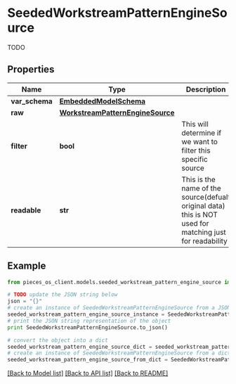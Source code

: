 # SeededWorkstreamPatternEngineSource

TODO

## Properties
Name | Type | Description | Notes
------------ | ------------- | ------------- | -------------
**var_schema** | [**EmbeddedModelSchema**](EmbeddedModelSchema.md) |  | [optional] 
**raw** | [**WorkstreamPatternEngineSource**](WorkstreamPatternEngineSource.md) |  | 
**filter** | **bool** | This will determine if we want to filter this specific source | [optional] 
**readable** | **str** | This is the name of the source(defualt original data) this is NOT used for matching just for readability | 

## Example

```python
from pieces_os_client.models.seeded_workstream_pattern_engine_source import SeededWorkstreamPatternEngineSource

# TODO update the JSON string below
json = "{}"
# create an instance of SeededWorkstreamPatternEngineSource from a JSON string
seeded_workstream_pattern_engine_source_instance = SeededWorkstreamPatternEngineSource.from_json(json)
# print the JSON string representation of the object
print SeededWorkstreamPatternEngineSource.to_json()

# convert the object into a dict
seeded_workstream_pattern_engine_source_dict = seeded_workstream_pattern_engine_source_instance.to_dict()
# create an instance of SeededWorkstreamPatternEngineSource from a dict
seeded_workstream_pattern_engine_source_from_dict = SeededWorkstreamPatternEngineSource.from_dict(seeded_workstream_pattern_engine_source_dict)
```
[[Back to Model list]](../README.md#documentation-for-models) [[Back to API list]](../README.md#documentation-for-api-endpoints) [[Back to README]](../README.md)


